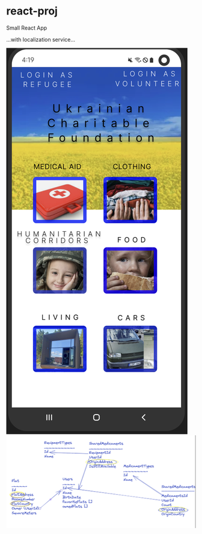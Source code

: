 # react-proj
Small React App

...with localization service...

![alt text](https://github.com/MychajloBear/react-proj/blob/main/preview.png?raw=true)
![alt text](https://github.com/MychajloBear/react-proj/blob/main/dataModel.png?raw=true)
